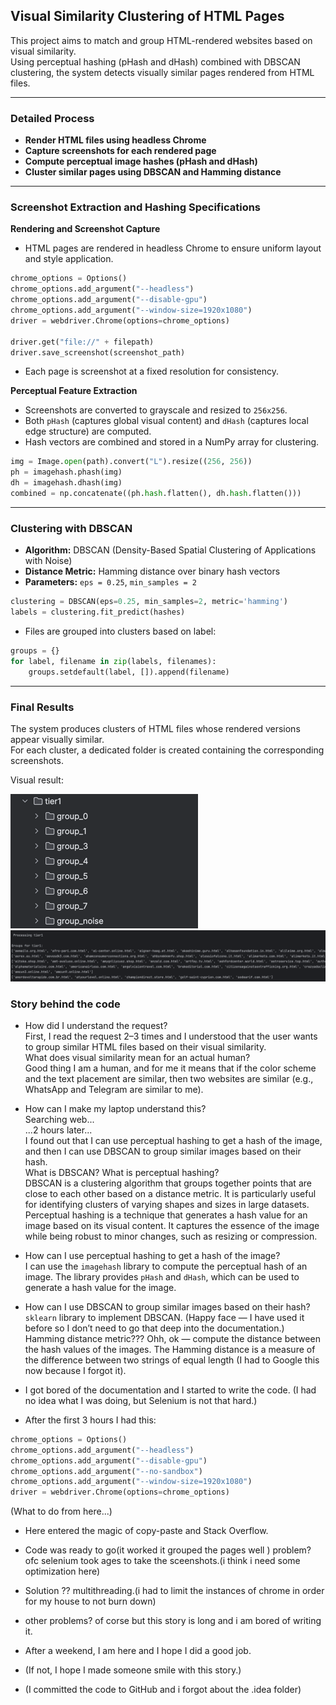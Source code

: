 ## Visual Similarity Clustering of HTML Pages

This project aims to match and group HTML-rendered websites based on visual similarity.  
Using perceptual hashing (pHash and dHash) combined with DBSCAN clustering, the system detects visually similar pages rendered from HTML files.

---

### Detailed Process

- **Render HTML files using headless Chrome**
- **Capture screenshots for each rendered page**
- **Compute perceptual image hashes (pHash and dHash)**
- **Cluster similar pages using DBSCAN and Hamming distance**

---

### Screenshot Extraction and Hashing Specifications

**Rendering and Screenshot Capture**
- HTML pages are rendered in headless Chrome to ensure uniform layout and style application.

```python
chrome_options = Options()
chrome_options.add_argument("--headless")
chrome_options.add_argument("--disable-gpu")
chrome_options.add_argument("--window-size=1920x1080")
driver = webdriver.Chrome(options=chrome_options)

driver.get("file://" + filepath)
driver.save_screenshot(screenshot_path)
```

- Each page is screenshot at a fixed resolution for consistency.

**Perceptual Feature Extraction**
- Screenshots are converted to grayscale and resized to `256x256`.
- Both `pHash` (captures global visual content) and `dHash` (captures local edge structure) are computed.
- Hash vectors are combined and stored in a NumPy array for clustering.

```python
img = Image.open(path).convert("L").resize((256, 256))
ph = imagehash.phash(img)
dh = imagehash.dhash(img)
combined = np.concatenate((ph.hash.flatten(), dh.hash.flatten()))
```

---

### Clustering with DBSCAN

- **Algorithm:** DBSCAN (Density-Based Spatial Clustering of Applications with Noise)
- **Distance Metric:** Hamming distance over binary hash vectors
- **Parameters:** `eps = 0.25`, `min_samples = 2`

```python
clustering = DBSCAN(eps=0.25, min_samples=2, metric='hamming')
labels = clustering.fit_predict(hashes)
```

- Files are grouped into clusters based on label:

```python
groups = {}
for label, filename in zip(labels, filenames):
    groups.setdefault(label, []).append(filename)
```

---

### Final Results

The system produces clusters of HTML files whose rendered versions appear visually similar.  
For each cluster, a dedicated folder is created containing the corresponding screenshots.

Visual result:

![Output Example](ReadmePhotos/img.png)
![Output Example](ReadmePhotos/img_1.png)


### Story behind the code
- How did I understand the request?  
First, I read the request 2–3 times and I understood that the user wants to group similar HTML files based on their visual similarity.  
What does visual similarity mean for an actual human?  
Good thing I am a human, and for me it means that if the color scheme and the text placement are similar, then two websites are similar (e.g., WhatsApp and Telegram are similar to me).

- How can I make my laptop understand this?  
Searching web...  
...2 hours later...  
I found out that I can use perceptual hashing to get a hash of the image, and then I can use DBSCAN to group similar images based on their hash.  
What is DBSCAN? What is perceptual hashing?  
DBSCAN is a clustering algorithm that groups together points that are close to each other based on a distance metric. It is particularly useful for identifying clusters of varying shapes and sizes in large datasets.  
Perceptual hashing is a technique that generates a hash value for an image based on its visual content. It captures the essence of the image while being robust to minor changes, such as resizing or compression.

- How can I use perceptual hashing to get a hash of the image?  
I can use the `imagehash` library to compute the perceptual hash of an image. The library provides `pHash` and `dHash`, which can be used to generate a hash value for the image.

- How can I use DBSCAN to group similar images based on their hash?  
`sklearn` library to implement DBSCAN. (Happy face — I have used it before so I don’t need to go that deep into the documentation.)  
Hamming distance metric??? Ohh, ok — compute the distance between the hash values of the images. The Hamming distance is a measure of the difference between two strings of equal length (I had to Google this now because I forgot it).

- I got bored of the documentation and I started to write the code. (I had no idea what I was doing, but Selenium is not that hard.)

- After the first 3 hours I had this:
```python
chrome_options = Options()
chrome_options.add_argument("--headless")
chrome_options.add_argument("--disable-gpu")
chrome_options.add_argument("--no-sandbox")
chrome_options.add_argument("--window-size=1920x1080")  
driver = webdriver.Chrome(options=chrome_options)
```
(What to do from here...)

- Here entered the magic of copy-paste and Stack Overflow.
- Code was ready to go(it worked it grouped the pages well ) problem? ofc selenium took ages to take the sceenshots.(i think i need some optimization here)
- Solution ?? multithreading.(i had to limit the instances of chrome in order for my house to not burn down)
- other problems? of corse but this story is long and i am bored of writing it.

- After a weekend, I am here and I hope I did a good job.  
- (If not, I hope I made someone smile with this story.)
- (I committed the code to GitHub and i forgot about the .idea folder)

